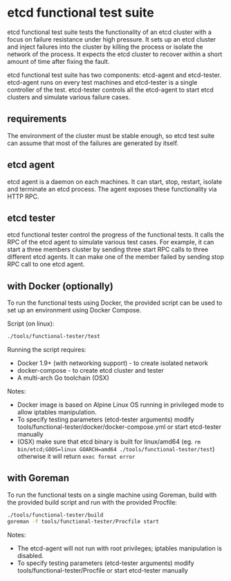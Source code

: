 # etcd functional test suite

etcd functional test suite tests the functionality of an etcd cluster with a focus on failure resistance under high pressure. It sets up an etcd cluster and inject failures into the cluster by killing the process or isolate the network of the process. It expects the etcd cluster to recover within a short amount of time after fixing the fault.

etcd functional test suite has two components: etcd-agent and etcd-tester. etcd-agent runs on every test machines and etcd-tester is a single controller of the test. etcd-tester controls all the etcd-agent to start etcd clusters and simulate various failure cases.

## requirements

The environment of the cluster must be stable enough, so etcd test suite can assume that most of the failures are generated by itself.

## etcd agent

etcd agent is a daemon on each machines. It can start, stop, restart, isolate and terminate an etcd process. The agent exposes these functionality via HTTP RPC. 

## etcd tester

etcd functional tester control the progress of the functional tests. It calls the RPC of the etcd agent to simulate various test cases. For example, it can start a three members cluster by sending three start RPC calls to three different etcd agents. It can make one of the member failed by sending stop RPC call to one etcd agent.

## with Docker (optionally)

To run the functional tests using Docker, the provided script can be used to set up an environment using Docker Compose. 

Script (on linux):
```sh
./tools/functional-tester/test
```

Running the script requires:

- Docker 1.9+ (with networking support) - to create isolated network
- docker-compose - to create etcd cluster and tester
- A multi-arch Go toolchain (OSX)

Notes:
- Docker image is based on Alpine Linux OS running in privileged mode to allow iptables manipulation.
- To specify testing parameters (etcd-tester arguments) modify tools/functional-tester/docker/docker-compose.yml or start etcd-tester manually
- (OSX) make sure that etcd binary is built for linux/amd64 (eg. `rm bin/etcd;GOOS=linux GOARCH=amd64 ./tools/functional-tester/test`) otherwise it will return `exec format error`


## with Goreman

To run the functional tests on a single machine using Goreman, build with the provided build script and run with the provided Procfile:

```sh
./tools/functional-tester/build
goreman -f tools/functional-tester/Procfile start
```

Notes:
- The etcd-agent will not run with root privileges; iptables manipulation is disabled.
- To specify testing parameters (etcd-tester arguments) modify tools/functional-tester/Procfile or start etcd-tester manually
